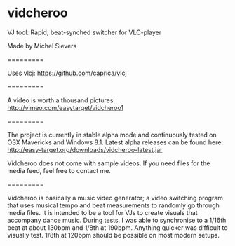 vidcheroo
=========

VJ tool: Rapid, beat-synched switcher for VLC-player

Made by Michel Sievers

=========

Uses vlcj: https://github.com/caprica/vlcj

=========

A video is worth a thousand pictures: http://vimeo.com/easytarget/vidcheroo1

=========

The project is currently in stable alpha mode and continuously tested on OSX Mavericks and Windows 8.1.
Latest alpha releases can be found here: http://easy-target.org/downloads/vidcheroo-latest.jar

Vidcheroo does not come with sample videos. If you need files for the media feed, feel free to contact me.

=========

Vidcheroo is basically a music video generator; a video switching program that uses musical tempo and beat measurements to randomly go through media files. It is intended to be a tool for VJs to create visuals that accompany dance music.
During tests, I was able to synchronise to a 1/16th beat at about 130bpm and 1/8th at 190bpm. Anything quicker was difficult to visually test. 1/8th at 120bpm should be possible on most modern setups.
